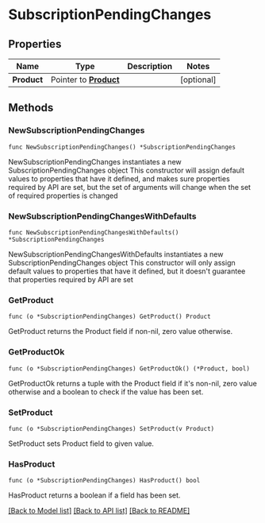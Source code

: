 # SubscriptionPendingChanges

## Properties

Name | Type | Description | Notes
------------ | ------------- | ------------- | -------------
**Product** | Pointer to [**Product**](Product.md) |  | [optional] 

## Methods

### NewSubscriptionPendingChanges

`func NewSubscriptionPendingChanges() *SubscriptionPendingChanges`

NewSubscriptionPendingChanges instantiates a new SubscriptionPendingChanges object
This constructor will assign default values to properties that have it defined,
and makes sure properties required by API are set, but the set of arguments
will change when the set of required properties is changed

### NewSubscriptionPendingChangesWithDefaults

`func NewSubscriptionPendingChangesWithDefaults() *SubscriptionPendingChanges`

NewSubscriptionPendingChangesWithDefaults instantiates a new SubscriptionPendingChanges object
This constructor will only assign default values to properties that have it defined,
but it doesn't guarantee that properties required by API are set

### GetProduct

`func (o *SubscriptionPendingChanges) GetProduct() Product`

GetProduct returns the Product field if non-nil, zero value otherwise.

### GetProductOk

`func (o *SubscriptionPendingChanges) GetProductOk() (*Product, bool)`

GetProductOk returns a tuple with the Product field if it's non-nil, zero value otherwise
and a boolean to check if the value has been set.

### SetProduct

`func (o *SubscriptionPendingChanges) SetProduct(v Product)`

SetProduct sets Product field to given value.

### HasProduct

`func (o *SubscriptionPendingChanges) HasProduct() bool`

HasProduct returns a boolean if a field has been set.


[[Back to Model list]](../README.md#documentation-for-models) [[Back to API list]](../README.md#documentation-for-api-endpoints) [[Back to README]](../README.md)


